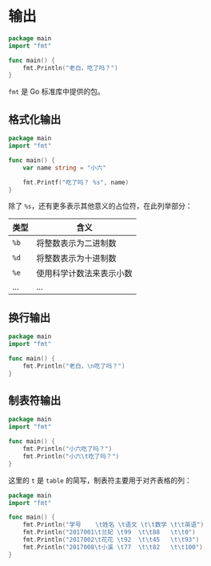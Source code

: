 # 输出

<div class="run"></div>

```go
package main
import "fmt"

func main() {
    fmt.Println("老白，吃了吗？")
}
```

`fmt` 是 Go 标准库中提供的包。

## 格式化输出

<div class="run"></div>

```go
package main
import "fmt"

func main() {
    var name string = "小六"

    fmt.Printf("吃了吗？ %s", name)
}
```

除了 `%s`，还有更多表示其他意义的占位符，在此列举部分：

| 类型 | 含义                     |
| ---- | ------------------------ |
| `%b` | 将整数表示为二进制数     |
| `%d` | 将整数表示为十进制数     |
| `%e` | 使用科学计数法来表示小数 |
| ...  | ...                      |

## 换行输出

<div class="run"></div>

```go
package main
import "fmt"

func main() {
    fmt.Println("老白，\n吃了吗？")
}
```

## 制表符输出

<div class="run"></div>

```go
package main
import "fmt"

func main() {
    fmt.Println("小六吃了吗？")
    fmt.Println("小六\t吃了吗？")
}
```

这里的 `t` 是 `table` 的简写，制表符主要用于对齐表格的列：

<div class="run"></div>

```go
package main
import "fmt"

func main() {
    fmt.Println("学号    \t姓名 \t语文 \t\t数学 \t\t英语")
    fmt.Println("2017001\t兰妃 \t99  \t\t88   \t\t0")
    fmt.Println("2017002\t花花 \t92  \t\t45   \t\t93")
    fmt.Println("2017008\t小溪 \t77  \t\t82   \t\t100")
}
```
